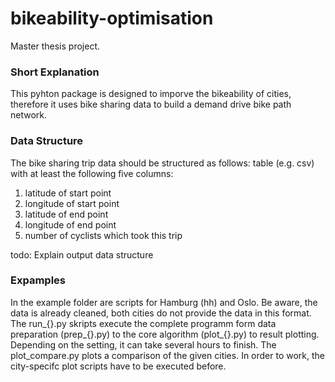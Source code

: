 # bikeability-optimisation
Master thesis project.

### Short Explanation

This pyhton package is designed to imporve the bikeability of cities, therefore it uses bike sharing data to build a demand drive bike path network.

### Data Structure

The bike sharing trip data should be structured as follows: table (e.g. csv) with at least the following five columns:
1. latitude of start point
2. longitude of start point
3. latitude of end point
4. longitude of end point
5. number of cyclists which took this trip

todo: Explain output data structure

### Expamples

In the example folder are scripts for Hamburg (hh) and Oslo. Be aware, the data is already cleaned, both cities do not provide the data in this format. The run_{}.py skripts execute the complete programm form data preparation (prep_{}.py) to the core algorithm (plot_{}.py) to result plotting. Depending on the setting, it can take several hours to finish.
The plot_compare.py plots a comparison of the given cities. In order to work, the city-specifc plot scripts have to be executed before.
